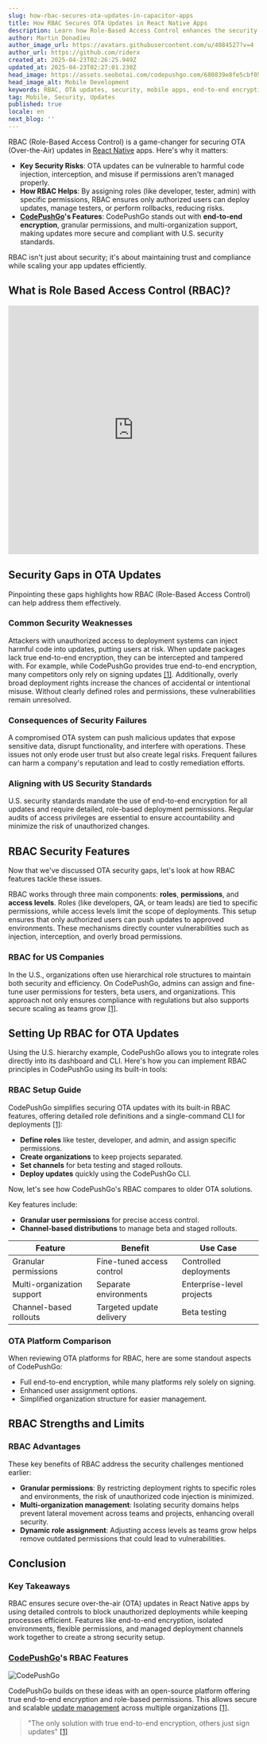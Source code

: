 ```yaml
---
slug: how-rbac-secures-ota-updates-in-capacitor-apps
title: How RBAC Secures OTA Updates in React Native Apps
description: Learn how Role-Based Access Control enhances the security of OTA updates in mobile apps, protecting against vulnerabilities and ensuring compliance.
author: Martin Donadieu
author_image_url: https://avatars.githubusercontent.com/u/4084527?v=4
author_url: https://github.com/riderx
created_at: 2025-04-23T02:26:25.949Z
updated_at: 2025-04-23T02:27:01.230Z
head_image: https://assets.seobotai.com/codepushgo.com/680839e8fe5cbf0502ddad36-1745375221230.jpg
head_image_alt: Mobile Development
keywords: RBAC, OTA updates, security, mobile apps, end-to-end encryption, role-based access control, deployment permissions
tag: Mobile, Security, Updates
published: true
locale: en
next_blog: ''
---
```


RBAC (Role-Based Access Control) is a game-changer for securing OTA (Over-the-Air) updates in [React Native](https://capacitorjs.com/) apps. Here's why it matters:

-   **Key Security Risks**: OTA updates can be vulnerable to harmful code injection, interception, and misuse if permissions aren't managed properly.
-   **How RBAC Helps**: By assigning roles (like developer, tester, admin) with specific permissions, RBAC ensures only authorized users can deploy updates, manage testers, or perform rollbacks, reducing risks.
-   **[CodePushGo](https://codepushgo.com/)'s Features**: CodePushGo stands out with **end-to-end encryption**, granular permissions, and multi-organization support, making updates more secure and compliant with U.S. security standards.

RBAC isn't just about security; it's about maintaining trust and compliance while scaling your app updates efficiently.

## What is Role Based Access Control (RBAC)?

<iframe src="https://www.youtube.com/embed/-aPHg0uRYUI" title="YouTube video player" frameborder="0" allow="accelerometer; autoplay; clipboard-write; encrypted-media; gyroscope; picture-in-picture; web-share" referrerpolicy="strict-origin-when-cross-origin" style="width: 100%; height: 500px;" allowfullscreen></iframe>

## Security Gaps in OTA Updates

Pinpointing these gaps highlights how RBAC (Role-Based Access Control) can help address them effectively.

### Common Security Weaknesses

Attackers with unauthorized access to deployment systems can inject harmful code into updates, putting users at risk. When update packages lack true end-to-end encryption, they can be intercepted and tampered with. For example, while CodePushGo provides true end-to-end encryption, many competitors only rely on signing updates [\[1\]](https://codepushgo.com/). Additionally, overly broad deployment rights increase the chances of accidental or intentional misuse. Without clearly defined roles and permissions, these vulnerabilities remain unresolved.

### Consequences of Security Failures

A compromised OTA system can push malicious updates that expose sensitive data, disrupt functionality, and interfere with operations. These issues not only erode user trust but also create legal risks. Frequent failures can harm a company's reputation and lead to costly remediation efforts.

### Aligning with US Security Standards

U.S. security standards mandate the use of end-to-end encryption for all updates and require detailed, role-based deployment permissions. Regular audits of access privileges are essential to ensure accountability and minimize the risk of unauthorized changes.

## RBAC Security Features

Now that we've discussed OTA security gaps, let's look at how RBAC features tackle these issues.

RBAC works through three main components: **roles**, **permissions**, and **access levels**. Roles (like developers, QA, or team leads) are tied to specific permissions, while access levels limit the scope of deployments. This setup ensures that only authorized users can push updates to approved environments. These mechanisms directly counter vulnerabilities such as injection, interception, and overly broad permissions.

### RBAC for US Companies

In the U.S., organizations often use hierarchical role structures to maintain both security and efficiency. On CodePushGo, admins can assign and fine-tune user permissions for testers, beta users, and organizations. This approach not only ensures compliance with regulations but also supports secure scaling as teams grow [\[1\]](https://codepushgo.com/).

## Setting Up RBAC for OTA Updates

Using the U.S. hierarchy example, CodePushGo allows you to integrate roles directly into its dashboard and CLI. Here's how you can implement RBAC principles in CodePushGo using its built-in tools:

### RBAC Setup Guide

CodePushGo simplifies securing OTA updates with its built-in RBAC features, offering detailed role definitions and a single-command CLI for deployments [\[1\]](https://codepushgo.com/):

-   **Define roles** like tester, developer, and admin, and assign specific permissions.
-   **Create organizations** to keep projects separated.
-   **Set channels** for beta testing and staged rollouts.
-   **Deploy updates** quickly using the CodePushGo CLI.

Now, let's see how CodePushGo's RBAC compares to older OTA solutions.

Key features include:

-   **Granular user permissions** for precise access control.
-   **Channel-based distributions** to manage beta and staged rollouts.

| Feature | Benefit | Use Case |
| --- | --- | --- |
| Granular permissions | Fine-tuned access control | Controlled deployments |
| Multi-organization support | Separate environments | Enterprise-level projects |
| Channel-based rollouts | Targeted update delivery | Beta testing |

### OTA Platform Comparison

When reviewing OTA platforms for RBAC, here are some standout aspects of CodePushGo:

-   Full end-to-end encryption, while many platforms rely solely on signing.
-   Enhanced user assignment options.
-   Simplified organization structure for easier management.

## RBAC Strengths and Limits

### RBAC Advantages

These key benefits of RBAC address the security challenges mentioned earlier:

-   **Granular permissions**: By restricting deployment rights to specific roles and environments, the risk of unauthorized code injection is minimized.
-   **Multi-organization management**: Isolating security domains helps prevent lateral movement across teams and projects, enhancing overall security.
-   **Dynamic role assignment**: Adjusting access levels as teams grow helps remove outdated permissions that could lead to vulnerabilities.

## Conclusion

### Key Takeaways

RBAC ensures secure over-the-air (OTA) updates in React Native apps by using detailed controls to block unauthorized deployments while keeping processes efficient. Features like end-to-end encryption, isolated environments, flexible permissions, and managed deployment channels work together to create a strong security setup.

### [CodePushGo](https://codepushgo.com/)'s RBAC Features

![CodePushGo](https://assets.seobotai.com/codepushgo.com/680839e8fe5cbf0502ddad36/95506b8280be0626e7b237b754ba8f1b.jpg)

CodePushGo builds on these ideas with an open-source platform offering true end-to-end encryption and role-based permissions. This allows secure and scalable [update management](https://codepushgo.com/docs/plugin/cloud-mode/manual-update/) across multiple organizations [\[1\]](https://codepushgo.com/).

> "The only solution with true end-to-end encryption, others just sign updates" [\[1\]](https://codepushgo.com/)